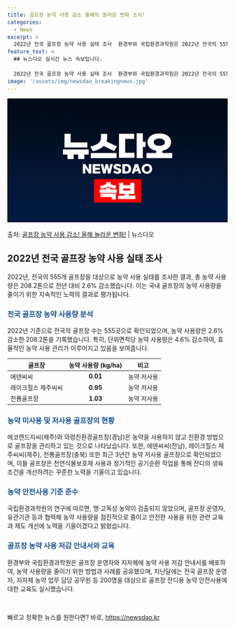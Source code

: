 ```yaml
---
title: 골프장 농약 사용 감소 올해의 놀라운 변화 소식!
categories:
  - News
excerpt: >
  2022년 전국 골프장 농약 사용 실태 조사  환경부와 국립환경과학원은 2022년 전국의 555개 골프장을 …
feature_text: >
  ## 뉴스다오 실시간 뉴스 속보입니다.

  2022년 전국 골프장 농약 사용 실태 조사  환경부와 국립환경과학원은 2022년 전국의 555개 골프장을 …
image: '/assets/img/newsdao_breakingnews.jpg'
---
```


![뉴스다오 속보](/assets/img/newsdao_breakingnews.jpg)

<p>출처: <a href="https://newsdao.kr/4501" rel="dofollow">골프장 농약 사용 감소! 올해 놀라운 변화!</a> | 뉴스다오</p>

<h2 data-ke-size="size26">2022년 전국 골프장 농약 사용 실태 조사</h2>
<p data-ke-size="size16">2022년, 전국의 555개 골프장을 대상으로 농약 사용 실태를 조사한 결과, 총 농약 사용량은 208.2톤으로 전년 대비 2.6% 감소했습니다. 이는 국내 골프장의 농약 사용량을 줄이기 위한 지속적인 노력의 결과로 평가됩니다.</p>

<h3><b><span style="color: #1a5490;">전국 골프장 농약 사용량 분석</span></b></h3>
<p data-ke-size="size16">2022년 기준으로 전국의 골프장 수는 555곳으로 확인되었으며, 농약 사용량은 2.6% 감소한 208.2톤을 기록했습니다. 특히, 단위면적당 농약 사용량은 4.6% 감소하여, 효율적인 농약 사용 관리가 이루어지고 있음을 보여줍니다.</p>

<table>
<thead>
<tr>
<th>골프장</th>
<th>농약 사용량 (kg/ha)</th>
<th>비고</th>
</tr>
</thead>
<tbody>
<tr>
<td>에덴씨씨</td>
<td style="text-align: center; height: 17px;"><b>0.01</b></td>
<td>농약 저사용</td>
</tr>
<tr>
<td>레이크힐스 제주씨씨</td>
<td style="text-align: center; height: 17px;"><b>0.95</b></td>
<td>농약 저사용</td>
</tr>
<tr>
<td>천룡골프장</td>
<td style="text-align: center; height: 17px;"><b>1.03</b></td>
<td>농약 저사용</td>
</tr>
</tbody>
</table>

<h3><b><span style="color: #1a5490;">농약 미사용 및 저사용 골프장의 현황</span></b></h3>
<p data-ke-size="size16">에코랜드지씨(제주)와 의령친환경골프장(경남)은 농약을 사용하지 않고 친환경 방법으로 골프장을 관리하고 있는 것으로 나타났습니다. 또한, 에덴씨씨(전남), 레이크힐스 제주씨씨(제주), 천룡골프장(충북) 또한 최근 3년간 농약 저사용 골프장으로 확인되었으며, 이들 골프장은 천연식물보호제 사용과 정기적인 공기순환 작업을 통해 잔디의 생육조건을 개선하려는 꾸준한 노력을 기울이고 있습니다.</p>

<h3><b><span style="color: #1a5490;">농약 안전사용 기준 준수</span></b></h3>
<p data-ke-size="size16">국립환경과학원의 연구에 따르면, 맹·고독성 농약이 검출되지 않았으며, 골프장 운영자, 유관기관 등과 협력해 농약 사용량을 점진적으로 줄이고 안전한 사용을 위한 관련 교육과 제도 개선에 노력을 기울이겠다고 밝혔습니다.</p>

<h3><b><span style="color: #1a5490;">골프장 농약 사용 저감 안내서와 교육</span></b></h3>
<p data-ke-size="size16">환경부와 국립환경과학원은 골프장 운영자와 지자체에 농약 사용 저감 안내서를 배포하여, 농약 사용량을 줄이기 위한 방법과 사례를 공유했으며, 지난달에는 전국 골프장 운영자, 지자체 농약 업무 담당 공무원 등 200명을 대상으로 골프장 잔디용 농약 안전사용에 대한 교육도 실시했습니다.</p>

<p data-ke-size="size16">&nbsp;</p> 

빠르고 정확한 뉴스를 원한다면? 바로, <a href="https://newsdao.kr" rel="dofollow">https://newsdao.kr</a>


    
